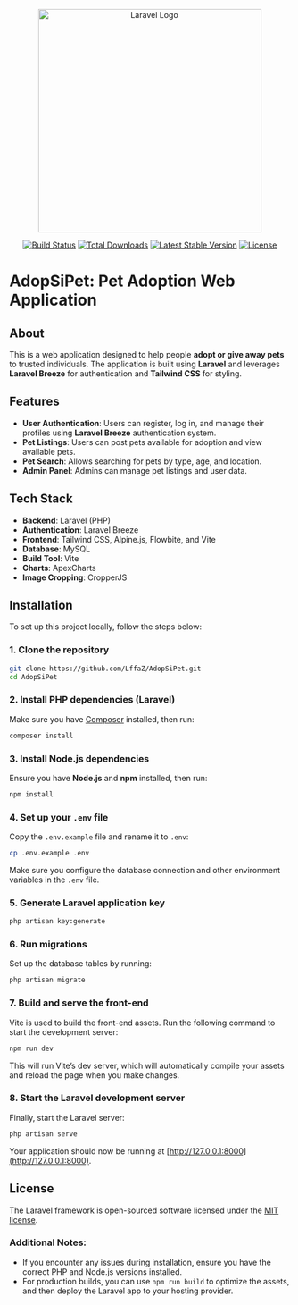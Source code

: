<p align="center"><a href="https://laravel.com" target="_blank"><img src="https://raw.githubusercontent.com/laravel/art/master/logo-lockup/5%20SVG/2%20CMYK/1%20Full%20Color/laravel-logolockup-cmyk-red.svg" width="400" alt="Laravel Logo"></a></p>

<p align="center">
<a href="https://github.com/laravel/framework/actions"><img src="https://github.com/laravel/framework/workflows/tests/badge.svg" alt="Build Status"></a>
<a href="https://packagist.org/packages/laravel/framework"><img src="https://img.shields.io/packagist/dt/laravel/framework" alt="Total Downloads"></a>
<a href="https://packagist.org/packages/laravel/framework"><img src="https://img.shields.io/packagist/v/laravel/framework" alt="Latest Stable Version"></a>
<a href="https://packagist.org/packages/laravel/framework"><img src="https://img.shields.io/packagist/l/laravel/framework" alt="License"></a>
</p>

# AdopSiPet: Pet Adoption Web Application

## About
This is a web application designed to help people **adopt or give away pets** to trusted individuals. The application is built using **Laravel** and leverages **Laravel Breeze** for authentication and **Tailwind CSS** for styling.


## Features

- **User Authentication**: Users can register, log in, and manage their profiles using **Laravel Breeze** authentication system.
- **Pet Listings**: Users can post pets available for adoption and view available pets.
- **Pet Search**: Allows searching for pets by type, age, and location.
- **Admin Panel**: Admins can manage pet listings and user data.

## Tech Stack

- **Backend**: Laravel (PHP)
- **Authentication**: Laravel Breeze 
- **Frontend**: Tailwind CSS, Alpine.js, Flowbite, and Vite 
- **Database**: MySQL
- **Build Tool**: Vite 
- **Charts**: ApexCharts 
- **Image Cropping**: CropperJS

## Installation
To set up this project locally, follow the steps below:

### 1. Clone the repository
```bash
git clone https://github.com/LffaZ/AdopSiPet.git
cd AdopSiPet
```

### 2. Install PHP dependencies (Laravel)
Make sure you have [Composer](https://getcomposer.org/) installed, then run:
```bash
composer install
```

### 3. Install Node.js dependencies
Ensure you have **Node.js** and **npm** installed, then run:
```bash
npm install
```

### 4. Set up your `.env` file
Copy the `.env.example` file and rename it to `.env`:
```bash
cp .env.example .env
```
Make sure you configure the database connection and other environment variables in the `.env` file.

### 5. Generate Laravel application key
```bash
php artisan key:generate
```

### 6. Run migrations
Set up the database tables by running:
```bash
php artisan migrate
```

### 7. Build and serve the front-end
Vite is used to build the front-end assets. Run the following command to start the development server:
```bash
npm run dev
```

This will run Vite’s dev server, which will automatically compile your assets and reload the page when you make changes.

### 8. Start the Laravel development server
Finally, start the Laravel server:
```bash
php artisan serve
```

Your application should now be running at [http://127.0.0.1:8000](http://127.0.0.1:8000).

## License
The Laravel framework is open-sourced software licensed under the [MIT license](https://opensource.org/licenses/MIT).

### Additional Notes:
- If you encounter any issues during installation, ensure you have the correct PHP and Node.js versions installed.
- For production builds, you can use `npm run build` to optimize the assets, and then deploy the Laravel app to your hosting provider.
